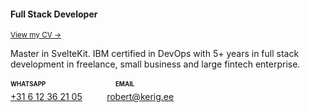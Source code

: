 <h4>Full Stack Developer</h4>
<p>
    <sup><a href="https://robert-cv.tiiny.site">View my CV →</a></sup>
</p>

<p>
	Master in SvelteKit. IBM certified in DevOps with 5+ years in full stack development in freelance, small business and large fintech enterprise.
</p>

<p>
	<sub><sup><strong>WHATSAPP</strong>&nbsp;</sup>&nbsp;&nbsp;</sub>
	&nbsp;&nbsp;&nbsp;&nbsp;&nbsp;&nbsp;&nbsp;&nbsp;&nbsp;&nbsp;&nbsp;&nbsp;&nbsp;&nbsp;&nbsp;&nbsp;&nbsp;&nbsp;&nbsp;&nbsp;&nbsp;&nbsp;&nbsp;&nbsp;
	<sub><sup><strong>EMAIL</strong></sup></sub>
	<br />
	<a href="https://wa.me/+31612362105">+31 6 12 36 21 05</a>
	&nbsp;&nbsp;&nbsp;&nbsp;&nbsp;&nbsp;&nbsp;&nbsp;
	<a href="mailto:robert@kerig.ee">robert@kerig.ee</a>
</p>
